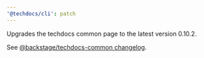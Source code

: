 ```yaml
---
'@techdocs/cli': patch
---
```


Upgrades the techdocs common page to the latest version 0.10.2.

See [@backstage/techdocs-common changelog](https://github.com/backstage/backstage/blob/cac4afb95fdbd130a66e53a1b0430a1e62787a7f/packages/techdocs-common/CHANGELOG.md#L3).
